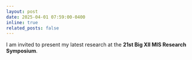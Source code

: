 ```yaml
---
layout: post
date: 2025-04-01 07:59:00-0400
inline: true
related_posts: false
---
```


I am invited to present my latest research at the **21st Big XII MIS Research Symposium**.

